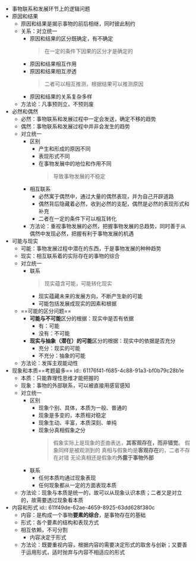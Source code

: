 - 事物联系和发展环节上的逻辑问题
- 原因和结果
	- 原因和结果是揭示事物的前后相继，同时彼此制约
	- 关系：对立统一
		- 原因和结果的区分既确定，有不确定
		  > 在一定的条件下因果的区分才是确定的
		- 原因和结果相互作用
		- 原因和结果相互滲透
		  > 二者可以相互推测，根据结果可以推测原因
		- 原因和结果的关系复杂多样
	- 方法论：凡事预则立，不预则废
- 必然和偶然
	- 必然：事物联系和发展过程中一定会发送，确定不移的趋势
	- 偶然：事物联系和发展过程中并非会发生的趋势
	- 对立统一
		- 区别
			- 产生和形成的原因不同
			- 表现形式不同
			- 在事物发展中的地位和作用不同
			  > 导致事物发展的不稳定
		- 相互联系
			- 必然寓于偶然中，通过大量的偶然表现，并为自己开辟道路
			- 偶然背后隐藏着必然，收到必然的支配，偶然是必然的表现形式和补充
			- 二者在一定的条件下可以相互转化
		- 方法论：重视事物发展的必然，把握事物发展的总趋势，同时善于从偶然中发现必然，把握有利于事物发展的机遇
- 可能与现实
	- 可能：事物发展过程中潜在的东西，于是事物发展的种种趋势
	- 现实：相互联系着的实际存在的事物的综合
	- 对立统一
		- 联系
		  > 现实蕴含可能，可能转化现实
			- 现实蕴藏未来的发展方向，不断产生新的可能
			- 可能包括发展成现实的因素和根据
	- ==可能的区分问题==
		- **可能与不可能**区分的根据：现实中是否有依据
			- 有：可能
			- 没有：不可能
		- **现实与抽象（潜在）的可能**区分的根据：现实中的依据是否充分
			- 充分：现实的可能
			- 不充分：抽象的可能
	- 方法论：发挥主观能动性
- 现象和本质==考题最多==
  id:: 61176f41-f685-4c88-91a3-bf0b79c28b1e
	- 本质：只能靠理性思维才能把握的
	- 现象：事物的外部联系，可以被直接用感官感知
	- 对立统一
		- 区别
			- 现象个别、具体，本质为一般、普通的
			- 现象是多变的，本质相对稳定
			- 现象生动、丰富，本质深刻、单纯
			- 现象分真相假象之分
			  > 假象实际上是现象的歪曲表达，**其客观存在，而非错觉**。
			  > 假象同样是被观测到的
			  > 真相与假象均是**客观存在**的，二者不存在对错
			  > 无论真相还是假象均**外露于事物外部**
		- 联系
			- 任何本质均通过现象表现
			- 任何现象都从一定的方面表现本质
	- 方法论：现象与本质是统一的，故可以从现象认识本质；二者又是对立的，故需要透过现象看本质
- 内容和形式
  id:: 611f49de-62ae-4659-8925-63dd628f380c
	- 内容：是构成一个事物**要素的综合**，是事物存在的基础
	- 形式：各个要素的结构和表现方式
	- 相互依赖，不可分割
		- 内容决定于形式
	- 方法论：既要重视内容，根据内容的需要决定形式的取舍与创新；又要善于运用形式，适时抛弃与内容不相适应的形式